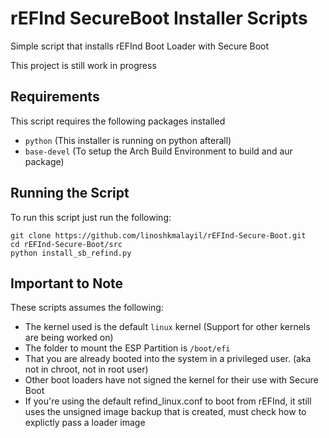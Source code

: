 # rEFInd SecureBoot Installer Scripts

Simple script that installs rEFInd Boot Loader with Secure Boot

This project is still work in progress

## Requirements

This script requires the following packages installed
* `python` (This installer is running on python afterall)
* `base-devel` (To setup the Arch Build Environment to build and aur package)

## Running the Script

To run this script just run the following:
```
git clone https://github.com/linoshkmalayil/rEFInd-Secure-Boot.git
cd rEFInd-Secure-Boot/src
python install_sb_refind.py
```

## Important to Note
These scripts assumes the following:
* The kernel used is the default `linux` kernel
(Support for other kernels are being worked on)
* The folder to mount the ESP Partition is `/boot/efi`
* That you are already booted into the system in a privileged user. 
(aka not in chroot, not in root user)
* Other boot loaders have not signed the kernel for their use with Secure Boot 
* If you're using the default refind_linux.conf to boot from rEFInd, it still uses the unsigned image backup that is created, must check how to explictly pass a loader image
